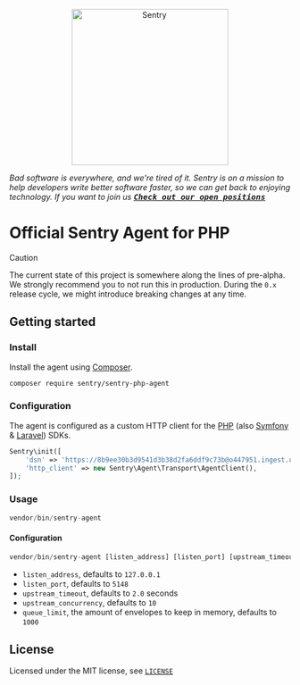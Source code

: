 <p align="center">
  <a href="https://sentry.io/?utm_source=github&utm_medium=logo" target="_blank">
    <picture>
      <source srcset="https://sentry-brand.storage.googleapis.com/sentry-logo-white.png" media="(prefers-color-scheme: dark)" />
      <source srcset="https://sentry-brand.storage.googleapis.com/sentry-logo-black.png" media="(prefers-color-scheme: light), (prefers-color-scheme: no-preference)" />
      <img src="https://sentry-brand.storage.googleapis.com/sentry-logo-black.png" alt="Sentry" width="280">
    </picture>
  </a>
</p>

_Bad software is everywhere, and we're tired of it. Sentry is on a mission to help developers write better software faster, so we can get back to enjoying technology. If you want to join us [<kbd>**Check out our open positions**</kbd>](https://sentry.io/careers/)_

# Official Sentry Agent for PHP

> [!CAUTION]
> The current state of this project is somewhere along the lines of pre-alpha.
> We strongly recommend you to not run this in production.
> During the `0.x` release cycle, we might introduce breaking changes at any time.

## Getting started

### Install

Install the agent using [Composer](https://getcomposer.org/).

```bash
composer require sentry/sentry-php-agent
```

### Configuration

The agent is configured as a custom HTTP client for the [PHP](https://github.com/getsentry/sentry-php) (also [Symfony](https://github.com/getsentry/sentry-symfony) & [Laravel](https://github.com/getsentry/sentry-laravel)) SDKs.

```php
Sentry\init([
    'dsn' => 'https://8b9ee30b3d9541d3b38d2fa6ddf9c73b@o447951.ingest.us.sentry.io/5572016',
    'http_client' => new Sentry\Agent\Transport\AgentClient(),
]);
```

### Usage

```php
vendor/bin/sentry-agent
```

#### Configuration

```php
vendor/bin/sentry-agent [listen_address] [listen_port] [upstream_timeout] [upstream_concurrency] [queue_limit]
```

- `listen_address`, defaults to `127.0.0.1`
- `listen_port`, defaults to `5148`
- `upstream_timeout`, defaults to `2.0` seconds
- `upstream_concurrency`, defaults to `10`
- `queue_limit`, the amount of envelopes to keep in memory, defaults to `1000`

## License

Licensed under the MIT license, see [`LICENSE`](LICENSE)
